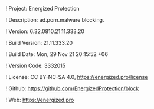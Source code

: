 ! Project: Energized Protection

! Description: ad.porn.malware blocking.

! Version: 6.32.0810.21.11.333.20

! Build Version: 21.11.333.20

! Build Date: Mon, 29 Nov 21 20:15:52 +06

! Version Code: 3332015

! License: CC BY-NC-SA 4.0, https://energized.pro/license

! Github: https://github.com/EnergizedProtection/block

! Web: https://energized.pro

